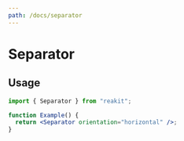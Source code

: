```yaml
---
path: /docs/separator
---
```


# Separator

## Usage

```jsx
import { Separator } from "reakit";

function Example() {
  return <Separator orientation="horizontal" />;
}
```
